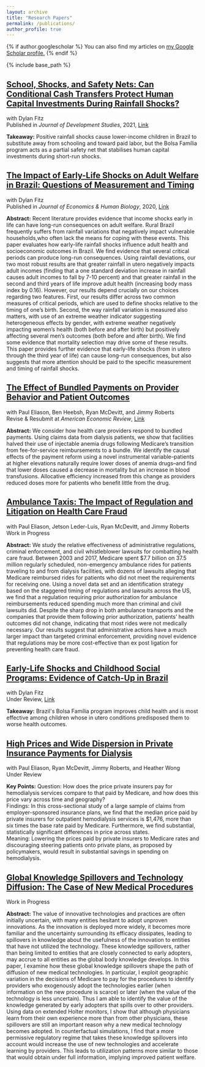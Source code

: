 ```yaml
---
layout: archive
title: "Research Papers"
permalink: /publications/
author_profile: true
---
```


{% if author.googlescholar %}
  You can also find my articles on <u><a href="{{author.googlescholar}}">my Google Scholar profile</a>.</u>
{% endif %}

{% include base_path %}

## [School, Shocks, and Safety Nets: Can Conditional Cash Transfers Protect Human Capital Investments During Rainfall Shocks?](https://rileyleague.github.io/publications/school-shocks-safetynets)

with Dylan Fitz \
Published in _Journal of Development Studies_, 2021, [Link](https://www.tandfonline.com/doi/full/10.1080/00220388.2021.1928640?src=)

**Takeaway:** Positive rainfall shocks cause lower-income children in Brazil to substitute away from schooling and toward paid labor, but the Bolsa Família program acts as a partial safety net that stabilises human capital investments during short-run shocks.

## [The Impact of Early-Life Shocks on Adult Welfare in Brazil: Questions of Measurement and Timing](https://rileyleague.github.io/publications/impact-of-early-life)
with Dylan Fitz \
Published in _Journal of Economics & Human Biology_, 2020, [Link](https://www.sciencedirect.com/science/article/pii/S1570677X19301807)

**Abstract:** Recent literature provides evidence that income shocks early in life can have long-run consequences on adult welfare. Rural Brazil frequently suffers from rainfall variations that negatively impact vulnerable households,who often lack the means for coping with these events. This paper evaluates how early-life rainfall shocks influence adult health and socioeconomic outcomes in Brazil. We find evidence that several critical periods can produce long-run consequences. Using rainfall deviations, our two most robust results are that greater rainfall in utero negatively impacts adult incomes (finding that a one standard deviation increase in rainfall causes adult incomes to fall by 7-10 percent) and that greater rainfall in the second and third years of life improve adult health (increasing body mass index by 0.16). However, our results depend crucially on our choices regarding two features. First, our results differ across two common measures of critical periods, which are used to define shocks relative to the timing of one’s birth. Second, the way rainfall variation is measured also matters, with use of an extreme weather indicator suggesting heterogeneous effects by gender, with extreme weather negatively impacting women’s health (both before and after birth) but positively affecting several men’s outcomes (both before and after birth). We find some evidence that mortality selection may drive some of these results. This paper provides further evidence that early-life shocks (from in utero through the third year of life) can cause long-run consequences, but also suggests that more attention should be paid to the specific measurement and timing of rainfall shocks.

## [The Effect of Bundled Payments on Provider Behavior and Patient Outcomes](https://rileyleague.github.io/publications/https://rileyleague.github.io/publications/effect-of-bundled-payments)
with Paul Eliason, Ben Heebsh, Ryan McDevitt, and Jimmy Roberts \
Revise & Resubmit at _American Economic Review_, [Link](https://rileyleague.github.io/files/bundledpayments.pdf)

**Abstract:** We consider how health care providers respond to bundled payments. Using claims data from dialysis patients, we show that facilities halved their use of injectable anemia drugs following Medicare’s transition from fee-for-service reimbursements to a bundle. We identify the causal effects of the payment reform using a novel instrumental variable–patients at higher elevations naturally require lower doses of anemia drugs–and find that lower doses caused a decrease in mortality but an increase in blood transfusions. Allocative efficiency increased from this change as providers reduced doses more for patients who benefit little from the drug.

## [Ambulance Taxis: The Impact of Regulation and Litigation on Health Care Fraud](https://rileyleague.github.io/publications/ambulancefraud)
with Paul Eliason, Jetson Leder-Luis, Ryan McDevitt, and Jimmy Roberts \
Work in Progress

**Abstract:** We study the relative effectiveness of administrative regulations, criminal enforcement, and civil whistleblower lawsuits for combatting health care fraud. Between 2003 and 2017, Medicare spent $7.7 billion on 37.5 million regularly scheduled, non-emergency ambulance rides for patients traveling to and from dialysis facilities, with dozens of lawsuits alleging that Medicare reimbursed rides for patients who did not meet the requirements for receiving one. Using a novel data set and an identification strategy based on the staggered timing of regulations and lawsuits across the US, we find that a regulation requiring prior authorization for ambulance reimbursements reduced spending much more than criminal and civil lawsuits did. Despite the sharp drop in both ambulance transports and the companies that provide them following prior authorization, patients’ health outcomes did not change, indicating that most rides were not medically necessary. Our results suggest that administrative actions have a much larger impact than targeted criminal enforcement, providing novel evidence that regulations may be more cost-effective than ex post ligation for preventing health care fraud.

## [Early-Life Shocks and Childhood Social Programs: Evidence of Catch-Up in Brazil](https://rileyleague.github.io/publications/catchup)
with Dylan Fitz \
Under Review, [Link](http://rileyleague.github.io/files/catchup_leaguefitz.pdf)

**Takeaway:** Brazil's Bolsa Família program improves child health and is most effective among children whose in utero conditions predisposed them to worse health outcomes.

## [High Prices and Wide Dispersion in Private Insurance Payments for Dialysis](https://rileyleague.github.io/publications/privateprices)
with Paul Eliason, Ryan McDevitt, Jimmy Roberts, and Heather Wong \
Under Review

**Key Points:** Question: How does the price private insurers pay for hemodialysis services compare to that paid by Medicare, and how does this price vary across time and geography? \
Findings: In this cross-sectional study of a large sample of claims from employer-sponsored insurance plans, we find that the median price paid by private insurers for outpatient hemodialysis services is $1,476, more than six times the base rate paid by Medicare. Furthermore, we find substantial, statistically significant differences in price across states. \
Meaning: Lowering the prices paid by private insurers to Medicare rates and discouraging steering patients onto private plans, as proposed by policymakers, would result in substantial savings in spending on hemodialysis.

## [Global Knowledge Spillovers and Technology Diffusion: The Case of New Medical Procedures](https://rileyleague.github.io/publications/globalspillovers)
Work in Progress

**Abstract:** The value of innovative technologies and practices are often initially uncertain, with many entities hesitant to adopt unproven innovations. As the innovation is deployed more widely, it becomes more familiar and the uncertainty surrounding its efficacy dissipates, leading to spillovers in knowledge about the usefulness of the innovation to entities that have not utilized the technology. These knowledge spillovers, rather than being limited to entities that are closely connected to early adopters, may accrue to all entities as the global body knowledge develops. In this paper, I examine how these global knowledge spillovers shape the path of diffusion of new medical technologies. In particular, I exploit geographic variation in the decisions of Medicare to pay for the procedures to identify providers who exogenously adopt the technologies earlier (when information on the new procedure is scarce) or later (when the value of the technology is less uncertain). Thus I am able to identify the value of the knowledge generated by early adopters that spills over to other providers. Using data on extended Holter monitors, I show that although physicians learn from their own experience more than from other physicians, these spillovers are still an important reason why a new medical technology becomes adopted. In counterfactual simulations, I find that a more permissive regulatory regime that takes these knowledge spillovers into account would increase the use of new technologies and accelerate learning by providers. This leads to utilization patterns more similar to those that would obtain under full information, implying improved patient welfare.
